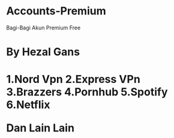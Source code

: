 # Accounts-Premium
Bagi-Bagi Akun Premium Free 
<h1>By Hezal Gans<h1>
 
 1.Nord Vpn
 2.Express VPn
 3.Brazzers
 4.Pornhub
 5.Spotify
 6.Netflix
  
  
 Dan Lain Lain 

